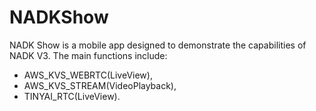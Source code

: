 # NADKShow
NADK Show is a mobile app designed to demonstrate the capabilities of NADK V3. The main functions include:
* AWS_KVS_WEBRTC(LiveView), 
* AWS_KVS_STREAM(VideoPlayback), 
* TINYAI_RTC(LiveView). 
